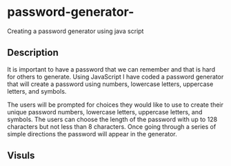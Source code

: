 # password-generator-
Creating a password generator using java script 

## Description 

It is important to have a password that we can remember and that is hard for 
others to generate. Using JavaScript I have coded a password generator that 
will create a password using numbers, lowercase letters, uppercase letters,
and symbols. 

The users will be prompted for choices they would like to use to create 
their unique password numbers, lowercase letters, uppercase letters,
and symbols. The users can choose the length of the password with up to 128 
characters but not less than 8 characters. Once going through a series of 
simple directions the password will appear in the generator. 

## Visuls 

